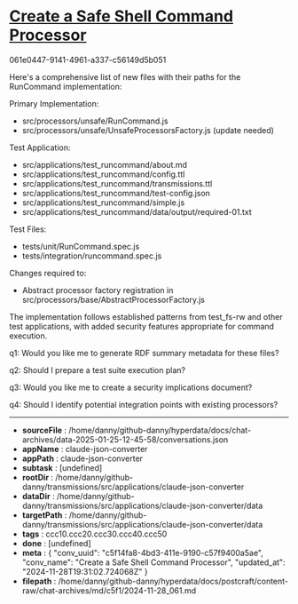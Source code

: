 # [Create a Safe Shell Command Processor](https://claude.ai/chat/c5f14fa8-4bd3-411e-9190-c57f9400a5ae)

061e0447-9141-4961-a337-c56149d5b051

 Here's a comprehensive list of new files with their paths for the RunCommand implementation:

Primary Implementation:
- src/processors/unsafe/RunCommand.js
- src/processors/unsafe/UnsafeProcessorsFactory.js (update needed)

Test Application:
- src/applications/test_runcommand/about.md
- src/applications/test_runcommand/config.ttl
- src/applications/test_runcommand/transmissions.ttl
- src/applications/test_runcommand/test-config.json
- src/applications/test_runcommand/simple.js
- src/applications/test_runcommand/data/output/required-01.txt

Test Files:
- tests/unit/RunCommand.spec.js  
- tests/integration/runcommand.spec.js

Changes required to:
- Abstract processor factory registration in src/processors/base/AbstractProcessorFactory.js

The implementation follows established patterns from test_fs-rw and other test applications, with added security features appropriate for command execution.

q1: Would you like me to generate RDF summary metadata for these files?

q2: Should I prepare a test suite execution plan?

q3: Would you like me to create a security implications document?

q4: Should I identify potential integration points with existing processors?

---

* **sourceFile** : /home/danny/github-danny/hyperdata/docs/chat-archives/data-2025-01-25-12-45-58/conversations.json
* **appName** : claude-json-converter
* **appPath** : claude-json-converter
* **subtask** : [undefined]
* **rootDir** : /home/danny/github-danny/transmissions/src/applications/claude-json-converter
* **dataDir** : /home/danny/github-danny/transmissions/src/applications/claude-json-converter/data
* **targetPath** : /home/danny/github-danny/transmissions/src/applications/claude-json-converter/data
* **tags** : ccc10.ccc20.ccc30.ccc40.ccc50
* **done** : [undefined]
* **meta** : {
  "conv_uuid": "c5f14fa8-4bd3-411e-9190-c57f9400a5ae",
  "conv_name": "Create a Safe Shell Command Processor",
  "updated_at": "2024-11-28T19:31:02.724068Z"
}
* **filepath** : /home/danny/github-danny/hyperdata/docs/postcraft/content-raw/chat-archives/md/c5f1/2024-11-28_061.md
